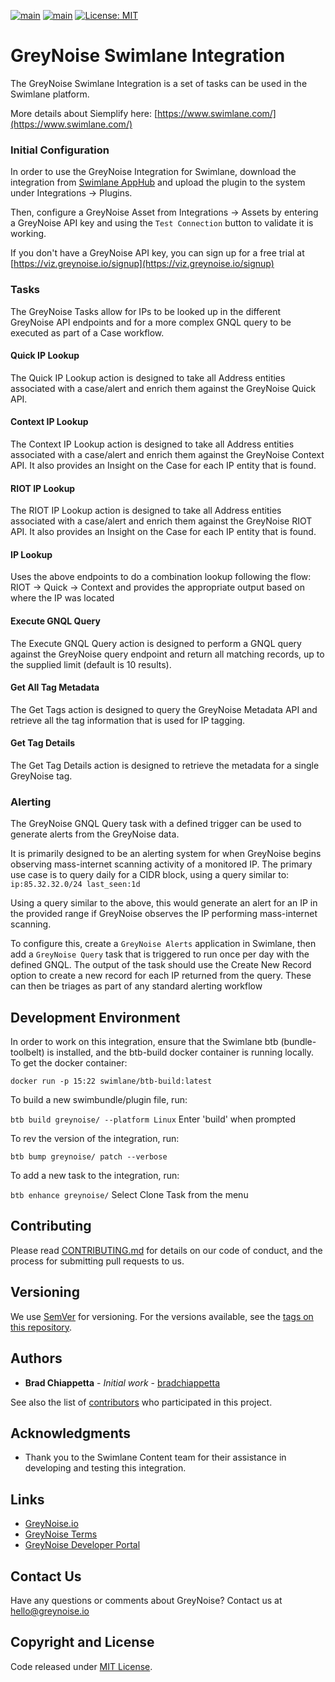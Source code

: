 [![main](https://github.com/GreyNoise-Intelligence/greynoise-swimlane/workflows/Build/badge.svg)](https://github.com/GreyNoise-Intelligence/greynoise-swimlane/actions?query=workflow%3ABuild)
[![main](https://github.com/GreyNoise-Intelligence/greynoise-swimlane/workflows/python_linters/badge.svg)](https://github.com/GreyNoise-Intelligence/greynoise-swimlane/actions?query=workflow%3Apython_linters)
[![License: MIT](https://img.shields.io/badge/License-MIT-yellow.svg)](https://opensource.org/licenses/MIT)

# GreyNoise Swimlane Integration

The GreyNoise Swimlane Integration is a set of tasks can be used in the Swimlane platform.

More details about Siemplify here: [https://www.swimlane.com/](https://www.swimlane.com/)

### Initial Configuration
In order to use the GreyNoise Integration for Swimlane, download the integration from 
[Swimlane AppHub](https://apphub.swimlane.com) and upload the plugin to the system under Integrations -> Plugins.

Then, configure a GreyNoise Asset from Integrations -> Assets by entering a GreyNoise API key and using the `Test
Connection` button to validate it is working.

If you don't have a GreyNoise API key, you can sign up for a free trial at 
[https://viz.greynoise.io/signup](https://viz.greynoise.io/signup)

### Tasks

The GreyNoise Tasks allow for IPs to be looked up in the different GreyNoise API endpoints and for a more complex 
GNQL query to be executed as part of a Case workflow.

#### Quick IP Lookup
The Quick IP Lookup action is designed to take all Address entities associated with a case/alert and enrich them against
the GreyNoise Quick API.

#### Context IP Lookup
The Context IP Lookup action is designed to take all Address entities associated with a case/alert and enrich them 
against the GreyNoise Context API.  It also provides an Insight on the Case for each IP entity that is found.

#### RIOT IP Lookup
The RIOT IP Lookup action is designed to take all Address entities associated with a case/alert and enrich them against
the GreyNoise RIOT API.  It also provides an Insight on the Case for each IP entity that is found.

#### IP Lookup
Uses the above endpoints to do a combination lookup following the flow: RIOT -> Quick -> Context and provides the 
appropriate output based on where the IP was located

#### Execute GNQL Query
The Execute GNQL Query action is designed to perform a GNQL query against the GreyNoise query endpoint and return all
matching records, up to the supplied limit (default is 10 results).

#### Get All Tag Metadata
The Get Tags action is designed to query the GreyNoise Metadata API and retrieve all the tag information that is 
used for IP tagging.

#### Get Tag Details
The Get Tag Details action is designed to retrieve the metadata for a single GreyNoise tag.

### Alerting

The GreyNoise GNQL Query task with a defined trigger can be used to generate alerts from the GreyNoise data.

It is primarily designed to be an alerting system for when GreyNoise
begins observing mass-internet scanning activity of a monitored IP.  The primary use case is to query daily for a CIDR
block, using a query similar to: `ip:85.32.32.0/24 last_seen:1d`

Using a query similar to the above, this would generate an alert for an IP in the provided range if GreyNoise observes
the IP performing mass-internet scanning.

To configure this, create a `GreyNoise Alerts` application in Swimlane, then add a `GreyNoise Query` task that is 
triggered to run once per day with the defined GNQL.  The output of the task should use the Create New Record option
to create a new record for each IP returned from the query.  These can then be triages as part of any standard alerting
workflow

## Development Environment
In order to work on this integration, ensure that the Swimlane btb (bundle-toolbelt) is installed, and the btb-build
docker container is running locally.  To get the docker container:

`docker run -p 15:22 swimlane/btb-build:latest`

To build a new swimbundle/plugin file, run:

`btb build greynoise/ --platform Linux`
Enter 'build' when prompted

To rev the version of the integration, run:

`btb bump greynoise/ patch --verbose`

To add a new task to the integration, run:

`btb enhance greynoise/`
Select Clone Task from the menu

## Contributing

Please read [CONTRIBUTING.md](CONTRIBUTING.md) for details on our code of conduct, and the process for submitting 
pull requests to us.

## Versioning

We use [SemVer](http://semver.org/) for versioning. For the versions available, see the 
[tags on this repository](https://github.com/GreyNoise-Intelligence/greynoise-swimlane/tags).

## Authors

* **Brad Chiappetta** - *Initial work* - [bradchiappetta](https://github.com/bradchiappetta)

See also the list of [contributors](https://github.com/GreyNoise-Intelligence/greynoise-swimlane/contributors) 
who participated in this project.

## Acknowledgments

* Thank you to the Swimlane Content team for their assistance in developing and testing this integration.

## Links

* [GreyNoise.io](https://greynoise.io)
* [GreyNoise Terms](https://greynoise.io/terms)
* [GreyNoise Developer Portal](https://developer.greynoise.io)

## Contact Us

Have any questions or comments about GreyNoise?  Contact us at [hello@greynoise.io](mailto:hello@greynoise.io)

## Copyright and License

Code released under [MIT License](LICENSE).

